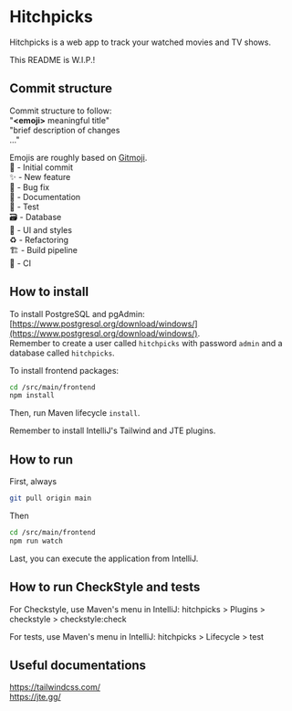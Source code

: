 # Hitchpicks

Hitchpicks is a web app to track your watched movies and TV shows.

This README is W.I.P.!

## Commit structure

Commit structure to follow:  
"**\<emoji\>** meaningful title"  
"brief description of changes  
..."

Emojis are roughly based on [Gitmoji](https://gitmoji.dev/).  
🎉 - Initial commit  
✨ - New feature  
🐛 - Bug fix  
📝 - Documentation  
🧪 - Test  
🗃️ - Database  
💄 - UI and styles  
♻️ - Refactoring  
🏗️ - Build pipeline  
💚 - CI

## How to install

To install PostgreSQL and pgAdmin: [https://www.postgresql.org/download/windows/](https://www.postgresql.org/download/windows/).  
Remember to create a user called `hitchpicks` with password `admin` and a database called `hitchpicks`.

To install frontend packages:
```bash
cd /src/main/frontend
npm install
```

Then, run Maven lifecycle `install`.

Remember to install IntelliJ's Tailwind and JTE plugins.

## How to run

First, always
```bash
git pull origin main
```

Then
```bash
cd /src/main/frontend
npm run watch
```

Last, you can execute the application from IntelliJ.

## How to run CheckStyle and tests

For Checkstyle, use Maven's menu in IntelliJ:
hitchpicks > Plugins > checkstyle > checkstyle:check

For tests, use Maven's menu in IntelliJ:
hitchpicks > Lifecycle > test

## Useful documentations

https://tailwindcss.com/  
https://jte.gg/